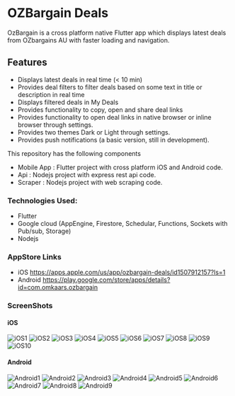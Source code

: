 # OZBargain Deals
OzBargain is a cross platform native Flutter app which displays latest deals from OZbargains AU with faster loading and navigation.


Features
--------------------

* Displays latest deals in real time (< 10 min)
* Provides deal filters to filter deals based on some text in title or description in real time
* Displays filtered deals in My Deals
* Provides functionality to copy, open and share deal links
* Provides functionality to open deal links in native browser or inline browser through settings.
* Provides two themes Dark or Light through settings.
* Provides push notifications (a basic version, still in development).

This repository has the following components

- Mobile App : Flutter project with cross platform iOS and Android code.
- Api : Nodejs project with express rest api code.
- Scraper : Nodejs project with web scraping code.

### Technologies Used:

- Flutter 
- Google cloud (AppEngine, Firestore, Schedular, Functions, Sockets with Pub/sub, Storage)
- Nodejs

### AppStore Links
* iOS https://apps.apple.com/us/app/ozbargain-deals/id1507912157?ls=1
* Android https://play.google.com/store/apps/details?id=com.omkaars.ozbargain


### ScreenShots
#### iOS
![iOS1](/Images/iOS/iOS1.png)
![iOS2](/Images/iOS/iOS2.png)
![iOS3](/Images/iOS/iOS3.png)
![iOS4](/Images/iOS/iOS4.png)
![iOS5](/Images/iOS/iOS5.png)
![iOS6](/Images/iOS/iOS6.png)
![iOS7](/Images/iOS/iOS7.png)
![iOS8](/Images/iOS/iOS8.png)
![iOS9](/Images/iOS/iOS9.png)
![iOS10](/Images/iOS/iOS10.png)

#### Android
![Android1](/Images/Android/Android1.jpg)
![Android2](/Images/Android/Android2.jpg)
![Android3](/Images/Android/Android3.jpg)
![Android4](/Images/Android/Android4.jpg)
![Android5](/Images/Android/Android5.jpg)
![Android6](/Images/Android/Android6.jpg)
![Android7](/Images/Android/Android7.jpg)
![Android8](/Images/Android/Android8.jpg)
![Android9](/Images/Android/Android9.jpg)

